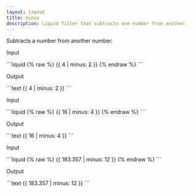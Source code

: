 ```yaml
---
layout: layout
title: minus
description: Liquid filter that subtracts one number from another.
---
```


Subtracts a number from another number.

<p class="code-label">Input</p>
```liquid
{% raw %}
{{ 4 | minus: 2 }}
{% endraw %}
```

<p class="code-label">Output</p>
```text
{{ 4 | minus: 2 }}
```

<p class="code-label">Input</p>
```liquid
{% raw %}
{{ 16 | minus: 4 }}
{% endraw %}
```

<p class="code-label">Output</p>
```text
{{ 16 | minus: 4 }}
```

<p class="code-label">Input</p>
```liquid
{% raw %}
{{ 183.357 | minus: 12 }}
{% endraw %}
```

<p class="code-label">Output</p>
```text
{{ 183.357 | minus: 12 }}
```
